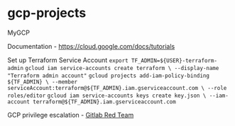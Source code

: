 # gcp-projects
MyGCP

Documentation - https://cloud.google.com/docs/tutorials

Set up Terraform Service Account
`export TF_ADMIN=${USER}-terraform-admin`
`gcloud iam service-accounts create terraform \
  --display-name "Terraform admin account"`
`gcloud projects add-iam-policy-binding ${TF_ADMIN} \
  --member serviceAccount:terraform@${TF_ADMIN}.iam.gserviceaccount.com \
  --role roles/editor`
`gcloud iam service-accounts keys create key.json \
  --iam-account terraform@${TF_ADMIN}.iam.gserviceaccount.com`

GCP privilege escalation - [Gitlab Red Team](https://about.gitlab.com/blog/2020/02/12/plundering-gcp-escalating-privileges-in-google-cloud-platform/?utm_medium=social&utm_source=twitter&utm_campaign=blog)
